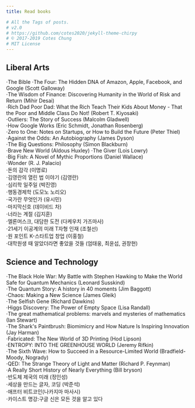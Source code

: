 ```yaml
---
title: Read books

# All the Tags of posts.
# v2.0
# https://github.com/cotes2020/jekyll-theme-chirpy
# © 2017-2019 Cotes Chung
# MIT License
---
```


## Liberal Arts
⋅The Bible
⋅The Four: The Hidden DNA of Amazon, Apple, Facebook, and Google (Scott Galloway)  
⋅The Wisdom of Finance: Discovering Humanity in the World of Risk and Return (Mihir Desai)  
⋅Rich Dad Poor Dad: What the Rich Teach Their Kids About Money - That the Poor and Middle Class Do Not! (Robert T. Kiyosaki)  
⋅Outliers: The Story of Success (Malcolm Gladwell)  
⋅How Google Works (Eric Schmidt, Jonathan Rosenberg)  
⋅Zero to One: Notes on Startups, or How to Build the Future (Peter Thiel)  
⋅Against the Odds: An Autobiography (James Dyson)  
⋅The Big Questions: Philosophy (Simon Blackburn)  
⋅Brave New World (Aldous Huxley) 
⋅The Giver (Lois Lowry)  
⋅Big Fish: A Novel of Mythic Proportions (Daniel Wallace)  
⋅Wonder (R. J. Palacio)  
⋅돈의 감각 (이명로)  
⋅김영란의 열린 법 이야기 (김영란)  
⋅심리학 일주일 (박진영)  
⋅행동경제학 (도모노 노리오)  
⋅국가란 무엇인가 (유시민)  
⋅마지막신호 (데이비드 차)  
⋅너라는 계절 (김지훈)  
⋅엘론머스크, 대담한 도전 (다케우치 가즈마사)  
⋅21세기 이공계의 미래 T자형 인재 (조철선)  
⋅원 포인트 K-스타트업 창업 (이홍철)  
⋅대학원생 때 알았더라면 좋았을 것들 (엄태웅, 최윤섭, 권창현)  
									

## Science and Technology
⋅The Black Hole War: My Battle with Stephen Hawking to Make the World Safe for Quantum Mechanics (Leonard Susskind)  
⋅The Quantum Story: A history in 40 moments (Jim Baggott)  
⋅Chaos: Making a New Science (James Gleik)  
⋅The Selfish Gene (Richard Dawkins)  
⋅Higgs Discovery: The Power of Empty Space (Lisa Randall)  
⋅The great mathematical problems: marvels and mysteries of mathematics (Ian Stewart)  
⋅The Shark's Paintbrush: Biomimicry and How Nature Is Inspiring Innovation (Jay Harman)  
⋅Fabricated: The New World of 3D Printing (Hod Lipson)  
⋅ENTROPY: INTO THE GREENHOUSE WORLD (Jeremy Rifkin)  
⋅The Sixth Wave: How to Succeed in a Resource-Limited World (Bradfield-Moody, Nogrady)  
⋅QED: The Strange Theory of Light and Matter (Richard P. Feynman)  
⋅A Really Short History of Nearly Everything (Bill bryson)  
⋅반도체 제국의 미래 (정인성)  
⋅세상을 만드는 글자, 코딩 (박준석)  
⋅애프터 비트코인(나카지마 마사시)  
⋅카이스트 명강:구글 신은 모든 것을 알고 있다  
